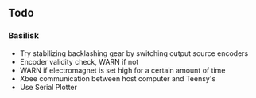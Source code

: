 ## Todo
### Basilisk
- Try stabilizing backlashing gear by switching output source encoders
- Encoder validity check, WARN if not
- WARN if electromagnet is set high for a certain amount of time
- Xbee communication between host computer and Teensy's
- Use Serial Plotter
